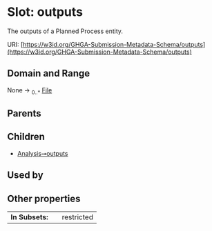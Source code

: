 
# Slot: outputs


The outputs of a Planned Process entity.

URI: [https://w3id.org/GHGA-Submission-Metadata-Schema/outputs](https://w3id.org/GHGA-Submission-Metadata-Schema/outputs)


## Domain and Range

None &#8594;  <sub>0..\*</sub> [File](File.md)

## Parents


## Children

 *  [Analysis➞outputs](Analysis_outputs.md)

## Used by


## Other properties

|  |  |  |
| --- | --- | --- |
| **In Subsets:** | | restricted |

